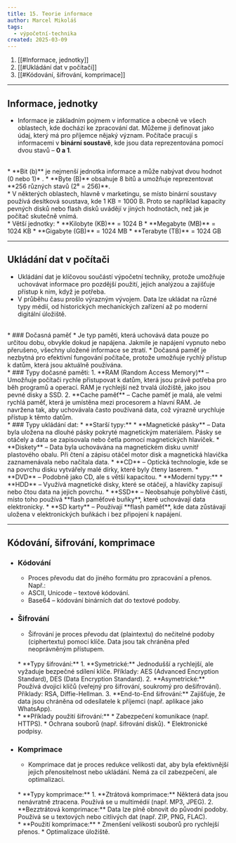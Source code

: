 ```yaml
---
title: 15. Teorie informace
author: Marcel Mikoláš
tags:
  - výpočetní-technika
created: 2025-03-09
---
```

1. [[#Informace, jednotky]]
2. [[#Ukládání dat v počítači]]
3. [[#Kódování, šifrování, komprimace]]
---
## Informace, jednotky
* Informace je základním pojmem v informatice a obecně ve všech oblastech, kde dochází ke zpracování dat. Můžeme ji definovat jako údaj, který má pro příjemce nějaký význam. Počítače pracují s informacemi v **binární soustavě**, kde jsou data reprezentována pomocí dvou stavů – **0 a 1**.
<br>
* **Bit (b)** je nejmenší jednotka informace a může nabývat dvou hodnot (0 nebo 1)* .
 * **Byte (B)** obsahuje 8 bitů a umožňuje reprezentovat **256 různých stavů (2⁸ = 256)**.
 <br>
 * V některých oblastech, hlavně v marketingu, se místo binární soustavy používá desítková soustava, kde 1 KB = 1000 B. Proto se například kapacity pevných disků nebo flash disků uvádějí v jiných hodnotách, než jak je počítač skutečně vnímá.
<br>
 * Větší jednotky:
	* **Kilobyte (KB)** = 1024 B
	* **Megabyte (MB)** = 1024 KB
	* **Gigabyte (GB)** = 1024 MB
	* **Terabyte (TB)** = 1024 GB

---
## Ukládání dat v počítači
* Ukládání dat je klíčovou součástí výpočetní techniky, protože umožňuje uchovávat informace pro pozdější použití, jejich analýzou a zajišťuje přístup k nim, když je potřeba. 
* V průběhu času prošlo výrazným vývojem. Data lze ukládat na různé typy médií, od historických mechanických zařízení až po moderní digitální úložiště.
<br>
* ### Dočasná paměť
	* Je typ paměti, která uchovává data pouze po určitou dobu, obvykle dokud je napájena. Jakmile je napájení vypnuto nebo přerušeno, všechny uložené informace se ztratí.  
	* Dočasná paměť je nezbytná pro efektivní fungování počítače, protože umožňuje rychlý přístup k datům, která jsou aktuálně používána.
		<br>
	* ### Typy dočasné paměti:
		1. **RAM (Random Access Memory)** – Umožňuje počítači rychle přistupovat k datům, která jsou právě potřeba pro běh programů a operací. RAM je rychlejší než trvalá úložiště, jako jsou pevné disky a SSD.
		2. **Cache paměť** – Cache paměť je malá, ale velmi rychlá paměť, která je umístěna mezi procesorem a hlavní RAM. Je navržena tak, aby uchovávala často používaná data, což výrazně urychluje přístup k těmto datům.
		<br>
* ### Typy ukládání dat:
	* **Starší typy:**
		* **Magnetické pásky** – Data byla uložena na dlouhé pásky pokryté magnetickým materiálem. Pásky se otáčely a data se zapisovala nebo četla pomocí magnetických hlaviček.
		* **Diskety** – Data byla uchovávána na magnetickém disku uvnitř plastového obalu. Při čtení a zápisu otáčel motor disk a magnetická hlavička zaznamenávala nebo načítala data.
		* **CD** – Optická technologie, kde se na povrchu disku vytvářely malé dírky, které byly čteny laserem.
		* **DVD** – Podobně jako CD, ale s větší kapacitou.
	* **Moderní typy:**
		* **HDD** – Využívá magnetické disky, které se otáčejí, a hlavičky zapisují nebo čtou data na jejich povrchu.
		* **SSD** – Neobsahuje pohyblivé části, místo toho používá **flash paměťové buňky**, které uchovávají data elektronicky.
		* **SD karty** – Používají **flash paměť**, kde data zůstávají uložena v elektronických buňkách i bez připojení k napájení.

---
## Kódování, šifrování, komprimace
* ### Kódování
	* Proces převodu dat do jiného formátu pro zpracování a přenos. Např.:
	* ASCII, Unicode – textové kódování.
	* Base64 – kódování binárních dat do textové podoby.
* ### Šifrování
	* Šifrování je proces převodu dat (plaintextu) do nečitelné podoby (ciphertextu) pomocí klíče. Data jsou tak chráněna před neoprávněným přístupem.
	<br>
	* **Typy šifrování:**
		1. **Symetrické:** Jednodušší a rychlejší, ale vyžaduje bezpečné sdílení klíče. Příklady: AES (Advanced Encryption Standard), DES (Data Encryption Standard).
		2. **Asymetrické:** Používá dvojici klíčů (veřejný pro šifrování, soukromý pro dešifrování). Příklady: RSA, Diffie-Hellman.
		3. **End-to-End šifrování:** Zajišťuje, že data jsou chráněna od odesílatele k příjemci (např. aplikace jako WhatsApp).
		<br>
	* **Příklady použití šifrování:**
		* Zabezpečení komunikace (např. HTTPS).
		* Ochrana souborů (např. šifrování disků).
		* Elektronické podpisy.
* ### Komprimace
	* Komprimace dat je proces redukce velikosti dat, aby byla efektivnější jejich přenositelnost nebo ukládání. Nemá za cíl zabezpečení, ale optimalizaci.
	<br>
	* **Typy komprimace:**
		1. **Ztrátová komprimace:** Některá data jsou nenávratně ztracena. Používá se u multimédií (např. MP3, JPEG).
		2. **Bezztrátová komprimace:** Data lze plně obnovit do původní podoby. Používá se u textových nebo citlivých dat (např. ZIP, PNG, FLAC).
	<br>
	* **Použití komprimace:**
		* Zmenšení velikosti souborů pro rychlejší přenos.
		* Optimalizace úložiště.